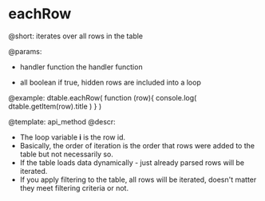 eachRow
=============

@short: iterates over all rows in the table
	

@params:
- handler	function	the handler function
* all	boolean    if true, hidden rows are included into a loop




@example:
dtable.eachRow( 
	function (row){ 
       	console.log( dtable.getItem(row).title )
	}
)

@template:	api_method
@descr:

- The loop variable **i** is the row id.
- Basically, the order of iteration is the order that rows were added to the table but not necessarily so.
- If the table loads data dynamically - just already parsed rows will be iterated.
- If you apply filtering to the table, all rows will be iterated, doesn't matter they meet filtering criteria or not.

